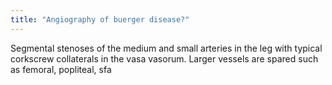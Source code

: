 ```yaml
---
title: "Angiography of buerger disease?"
---
```

Segmental stenoses of the medium and small arteries in the leg with typical corkscrew collaterals in the vasa vasorum. Larger vessels are spared such as femoral, popliteal, sfa


